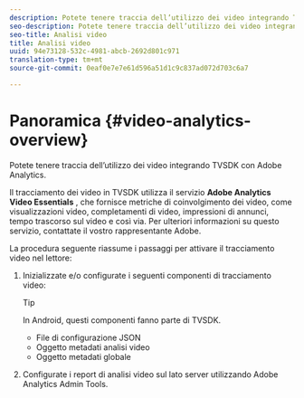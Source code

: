 ```yaml
---
description: Potete tenere traccia dell’utilizzo dei video integrando TVSDK con Adobe Analytics.
seo-description: Potete tenere traccia dell’utilizzo dei video integrando TVSDK con Adobe Analytics.
seo-title: Analisi video
title: Analisi video
uuid: 94e73128-532c-4981-abcb-2692d801c971
translation-type: tm+mt
source-git-commit: 0eaf0e7e7e61d596a51d1c9c837ad072d703c6a7

---
```



# Panoramica {#video-analytics-overview}

Potete tenere traccia dell’utilizzo dei video integrando TVSDK con Adobe Analytics.

Il tracciamento dei video in TVSDK utilizza il servizio **Adobe Analytics Video Essentials** , che fornisce metriche di coinvolgimento dei video, come visualizzazioni video, completamenti di video, impressioni di annunci, tempo trascorso sul video e così via. Per ulteriori informazioni su questo servizio, contattate il vostro rappresentante Adobe.

La procedura seguente riassume i passaggi per attivare il tracciamento video nel lettore:

1. Inizializzate e/o configurate i seguenti componenti di tracciamento video:

   >[!TIP]
   >
   >In Android, questi componenti fanno parte di TVSDK.

   * File di configurazione JSON
   * Oggetto metadati analisi video
   * Oggetto metadati globale

1. Configurate i report di analisi video sul lato server utilizzando Adobe Analytics Admin Tools.

